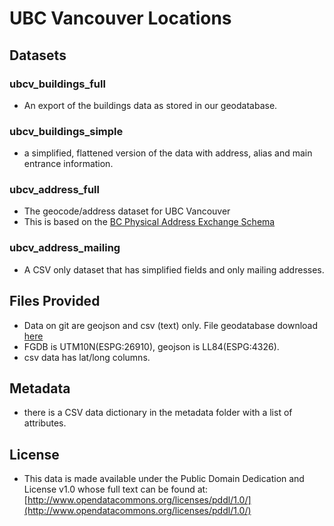 UBC Vancouver Locations 
=======================

Datasets
--------
### ubcv_buildings_full
 - An export of the buildings data as stored in our geodatabase.
### ubcv_buildings_simple
 - a simplified, flattened version of the data with address, alias and main entrance information.
### ubcv_address_full
 - The geocode/address dataset for UBC Vancouver
 - This is based on the [BC Physical Address Exchange Schema](https://github.com/bcgov/api-specs/blob/master/geocoder/BCAddressExchangeSchema.md)
### ubcv_address_mailing
 - A CSV only dataset that has simplified fields and only mailing addresses.



Files Provided
--------------
* Data on git are geojson and csv (text) only. File geodatabase download [here](https://maps.gis.ubc.ca/data/ubcv/ubcv_locations.gdb.zip)
* FGDB is UTM10N(ESPG:26910), geojson is LL84(ESPG:4326).
* csv data has lat/long columns.

Metadata
--------
* there is a CSV data dictionary in the metadata folder with a list of attributes.

License
-------
* This data is made available under the Public Domain Dedication and License v1.0 whose full text can be found at: [http://www.opendatacommons.org/licenses/pddl/1.0/](http://www.opendatacommons.org/licenses/pddl/1.0/)